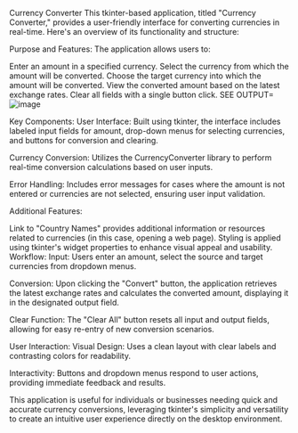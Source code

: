 Currency Converter
This tkinter-based application, titled "Currency Converter," provides a user-friendly interface for converting currencies in real-time. Here's an overview of its functionality and structure:

Purpose and Features:
The application allows users to:

Enter an amount in a specified currency.
Select the currency from which the amount will be converted.
Choose the target currency into which the amount will be converted.
View the converted amount based on the latest exchange rates.
Clear all fields with a single button click.
SEE OUTPUT=
![image](https://github.com/GunjanBholane/Currency-Converter/assets/152423360/9f2443f2-f744-4d18-9e10-ff23121dd3f8)


Key Components:
User Interface: Built using tkinter, the interface includes labeled input fields for amount, drop-down menus for selecting currencies, and buttons for conversion and clearing.

Currency Conversion: Utilizes the CurrencyConverter library to perform real-time conversion calculations based on user inputs.

Error Handling: Includes error messages for cases where the amount is not entered or currencies are not selected, ensuring user input validation.

Additional Features:

Link to "Country Names" provides additional information or resources related to currencies (in this case, opening a web page).
Styling is applied using tkinter's widget properties to enhance visual appeal and usability.
Workflow:
Input: Users enter an amount, select the source and target currencies from dropdown menus.

Conversion: Upon clicking the "Convert" button, the application retrieves the latest exchange rates and calculates the converted amount, displaying it in the designated output field.

Clear Function: The "Clear All" button resets all input and output fields, allowing for easy re-entry of new conversion scenarios.

User Interaction:
Visual Design: Uses a clean layout with clear labels and contrasting colors for readability.

Interactivity: Buttons and dropdown menus respond to user actions, providing immediate feedback and results.

This application is useful for individuals or businesses needing quick and accurate currency conversions, leveraging tkinter's simplicity and versatility to create an intuitive user experience directly on the desktop environment.
